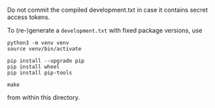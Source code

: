 Do not commit the compiled development.txt in case it contains secret access tokens.

To (re-)generate a `development.txt` with fixed package versions, use

```console
python3 -m venv venv
source venv/bin/activate

pip install --upgrade pip
pip install wheel
pip install pip-tools

make
```

from within this directory.
